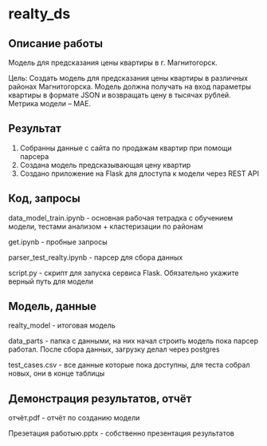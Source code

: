 # realty_ds

## Описание работы

Модель для предсказания цены квартиры в г. Магнитогорск.

Цель: Создать модель для предсказания цены квартиры в различных районах Магнитогорска. Модель должна получать на вход параметры квартиры в формате JSON и возвращать цену в тысячах рублей. Метрика модели – MAE.

## Результат

1. Собранны данные с сайта по продажам квартир при помощи парсера
2. Создана модель предсказывающая цену квартир
3. Создано приложение на Flask для длоступа к модели через REST API

## Код, запросы

data_model_train.ipynb - основная рабочая тетрадка с обучением модели, тестами анализом + кластеризации по районам

get.ipynb - пробные запросы

parser_test_realty.ipynb - парсер для сбора данных

script.py - скрипт для запуска сервиса Flask. Обязательно укажите верный путь для модели

## Модель, данные

realty_model - итоговая модель

data_parts - папка с данными, на них начал строить модель пока парсер работал. После сбора данных, загрузку делал через postgres

test_cases.csv - все данные которые пока доступны, для теста собрал новых, они в конце таблицы

## Демонстрация результатов, отчёт

отчёт.pdf - отчёт по созданию модели

Презетация работыю.pptx - собственно презентация результатов
